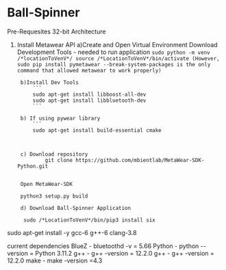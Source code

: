 # Ball-Spinner
Pre-Requesites
32-bit Architecture
1. Install Metawear API
        a)Create and Open Virtual Environment
        Download Development Tools - needed to run application
            ```
            sudo python -m venv /*locationToVenV*/
            source /*LocationToVenV*/bin/activate
            (However, sudo pip install pymetawear --break-system-packages is the only command that allowed metawear to work properly)
            ```

        b)Install Dev Tools 
            ```
            sudo apt-get install libboost-all-dev 
            sudo apt-get install libbluetooth-dev
            ```

        b) If using pywear library
            ```
            sudo apt-get install build-essential cmake

           

        c) Download repository
                git clone https://github.com/mbientlab/MetaWear-SDK-Python.git


        Open MetaWear-SDK

        python3 setup.py build

        d) Download Ball-Spinner Application

         sudo /*LocationToVenV*/bin/pip3 install six




sudo apt-get install -y gcc-6 g++-6 clang-3.8

current dependencies
BlueZ - bluetoothd -v = 5.66
Python - python --version = Python 3.11.2
g++ - g++ -version = 12.2.0
g++ - g++ -version = 12.2.0
make - make -version =4.3

